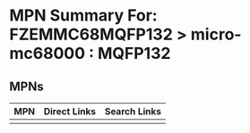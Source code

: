 



# MPN Summary For: FZEMMC68MQFP132 > micro-mc68000 : MQFP132

## MPNs
  

|MPN|Direct Links|Search Links|
| :--- | :--- | :--- |
||||
